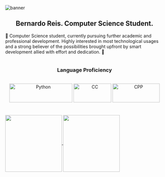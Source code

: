 ![banner](https://i.imgur.com/qURfXXU.png)
<h2 align="center"> Bernardo Reis. Computer Science Student. </h2>

🎈 Computer Science student, currently pursuing further academic and professional development. Highly interested in most technological usages and a strong believer of the possibilities brought upfront by smart development allied with effort and dedication. 🎈

<h1> </h1>

<h3 align = "center"> Language Proficiency </h3>
<div style="display: inline_block" align="center"><br>
  <img align="center" alt="Python" height="60" width="200" src="https://img.shields.io/badge/Python-3776AB?style=for-the-badge&logo=python&logoColor=white">
  <img align="center" alt="CC" height="60" width="120" src="https://img.shields.io/badge/C-00599C?style=for-the-badge&logo=c&logoColor=white">
  <img align="center" alt="CPP" height="60" width="150" src="https://img.shields.io/badge/C%2B%2B-00599C?style=for-the-badge&logo=c%2B%2B&logoColor=white">
</div>

<h1> </h1>

<a href="https://github.com/anuraghazra/github-readme-stats">
  <img height="180em" align="center" src="https://github-readme-stats.vercel.app/api?username=bereis01&show_icons=true&theme=jolly" />
</a>
<a href="https://github.com/anuraghazra/convoychat">
  <img height="180em" align="center" src="https://github-readme-stats.vercel.app/api/top-langs/?username=bereis01&layout=compact&theme=jolly" />
</a>

